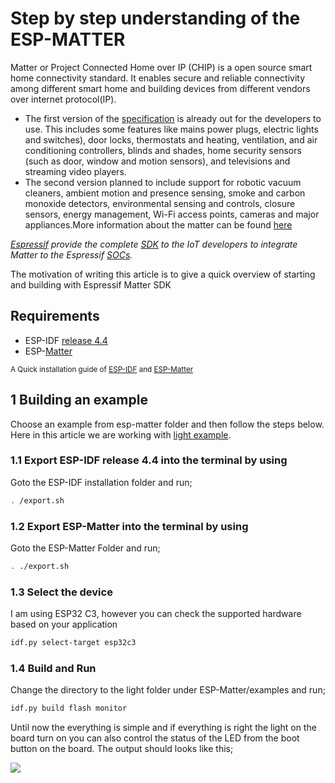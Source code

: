 # **Step by step understanding of the ESP-MATTER**
Matter or Project Connected Home over IP (CHIP) is a open source smart home connectivity standard. It enables secure and reliable connectivity among different smart home and building devices from different vendors over internet protocol(IP). <br>

- The first version of the [specification](https://csa-iot.org/all-solutions/matter/) is already out for the developers to use. This includes some features like mains power plugs, electric lights and switches), door locks, thermostats and heating, ventilation, and air conditioning controllers, blinds and shades, home security sensors (such as door, window and motion sensors), and televisions and streaming video players.
- The second version planned to include support for   robotic vacuum cleaners, ambient motion and presence sensing, smoke and carbon monoxide detectors, environmental sensing and controls, closure sensors, energy management, Wi-Fi access points, cameras and major appliances.More information about the matter can be found [here](https://www.consumerreports.org/smart-home/matter-smart-home-standard-faq-a9475777045) <br>

*[Espressif](https://www.espressif.com/en) provide the complete [SDK](https://docs.espressif.com/projects/esp-matter/en/main/esp32/index.html) to the IoT developers to integrate Matter to the Espressif [SOCs](https://www.espressif.com/en/products/socs).* 

The motivation of writing this article is to give a quick overview of starting and building with Espressif Matter SDK 

## Requirements 

- ESP-IDF [release 4.4](https://github.com/espressif/esp-idf/tree/release/v4.4)
- ESP-[Matter](https://github.com/espressif/esp-matter)

<Sup>A Quick installation guide of [ESP-IDF](https://blog.espressif.com/esp-idf-development-tools-guide-part-i-89af441585b) and [ESP-Matter](https://github.com/alibukharai/Blogs/blob/main/ESP-Matter(Demo)/Getting_Started/getting_started_with_matter_esp.md) 


## 1 Building an example 
Choose an example from esp-matter folder and then follow the steps below. Here in this article we are working with [light example](https://github.com/espressif/esp-matter/tree/main/examples/light).

### 1.1 Export ESP-IDF release 4.4 into the terminal by using
Goto the ESP-IDF installation folder and run;  

```bash
. /export.sh

```
### 1.2 Export ESP-Matter into the terminal by using 
Goto the ESP-Matter Folder and run;
```bash
. ./export.sh

```

### 1.3 Select the device 
I am using ESP32 C3, however you can check the supported hardware based on your application 

```bash 
idf.py select-target esp32c3

```

### 1.4 Build and Run
Change the directory to the light folder under ESP-Matter/examples and run; 
```bash 
idf.py build flash monitor

```
Until now the everything is simple and if everything is right the light on the board turn on you can also control the status of the LED from the boot button on the board. The output should looks like this; 

![](image.png)

